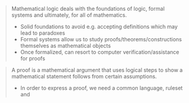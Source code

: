 > Mathematical logic deals with the foundations of logic, formal systems and ultimately, for all of mathematics.
> 	- Solid foundations to avoid e.g. accepting definitions which may lead to paradoxes
> 	- Formal systems allow us to study proofs/theorems/constructions themselves as mathematical objects
> 	- Once formalized, can resort to computer verification/assistance for proofs

> A proof is a mathematical argument that uses logical steps to show a mathematical statement follows from certain assumptions.
> 	- In order to express a proof, we need a common language, ruleset and 